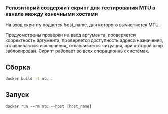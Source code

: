 ### Репозиторий создержит скрипт для тестирования MTU в канале между конечными хостами

На вход скрипту подается host_name, для которого вычисляется MTU.

Предусмотрены проверки на ввод аргумента, проверяется корректность аргумента, проверяется доступность адреса назначения, отлавливаются исключения, отлавливается ситуация, при которой icmp заблокирован. Скрипт работает во всех операционных системах.

## Сборка
```bash
docker build -t mtu .
```

## Запуск
```
docker run --rm mtu --host [host_name]
```
